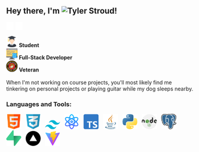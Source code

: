 ## Hey there, I'm ![Tyler Stroud]("https://www.tylerstrouddev.com/")!

[<img src="./assets/linkedin.svg" alt="linkedin icon" width="20"/>](https://www.linkedin.com/in/tyler-w-stroud/)
[<img src="./assets/web.svg" alt="linkedin icon" width="20"/>](https://www.tylerstrouddev.com/)

<img src="./assets/graduated.svg" alt="student icon" width="30"/> **Student** <br/>
<img src="./assets/data.svg" alt="developer icon" width="30"/> **Full-Stack Developer** <br/>
<img src="./assets/usmc-logo.png" alt="marine logo" width="30"/> **Veteran** <br/><br/>
When I'm not working on course projects, you'll most likely find me tinkering on personal projects or playing guitar while my dog sleeps nearby.

### Languages and Tools:

<div>
<img src="./assets/html.svg" width="40"/>&nbsp;&nbsp;
<img src="./assets/text.svg" width="40"/>&nbsp;&nbsp;
<img src="./assets/tailwind.png" width="40"/>&nbsp;&nbsp;
<img src="./assets/react-atom.svg" width="40"/>&nbsp;&nbsp;
<img src="./assets/typescript.svg" width="40"/>&nbsp;&nbsp;
<img src="./assets/java.svg" width="40"/>&nbsp;&nbsp;
<img src="./assets/python.svg" width="40"/>&nbsp;&nbsp;
<img src="./assets/nodejs.svg" width="40"/>&nbsp;&nbsp;
<img src="./assets/postgressql.png" width="40"/>&nbsp;&nbsp;
<img src="./assets/supabase.png" width="40"/>&nbsp;&nbsp;
<img src="./assets/vercel.png" width="40"/>&nbsp;&nbsp;
<img src="./assets/Vitejs-logo.svg.png" width="40"/>
</div>

<!--
**TylerWStroud/TylerWStroud** is a ✨ _special_ ✨ repository because its `README.md` (this file) appears on your GitHub profile.

Here are some ideas to get you started:

- 🔭 I’m currently working on ...
- 🌱 I’m currently learning ...
- 👯 I’m looking to collaborate on ...
- 🤔 I’m looking for help with ...
- 💬 Ask me about ...
- 📫 How to reach me: ...
- 😄 Pronouns: ...
- ⚡ Fun fact: ...
  -->
